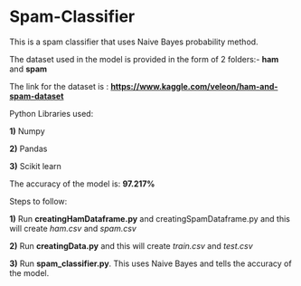# Spam-Classifier
This is a spam classifier that uses Naive Bayes probability method.

The dataset used in the model is provided in the form of 2 folders:- **ham** and **spam**

The link for the dataset is : **https://www.kaggle.com/veleon/ham-and-spam-dataset**

Python Libraries used:

**1)** Numpy

**2)** Pandas

**3)** Scikit learn 

The accuracy of the model is: **97.217%**

Steps to follow:

**1)** Run **creatingHamDataframe.py** and creatingSpamDataframe.py and this will create _ham.csv_ and _spam.csv_

**2)** Run **creatingData.py** and this will create _train.csv_ and _test.csv_

**3)** Run **spam_classifier.py**. This uses Naive Bayes and tells the accuracy of the model.
